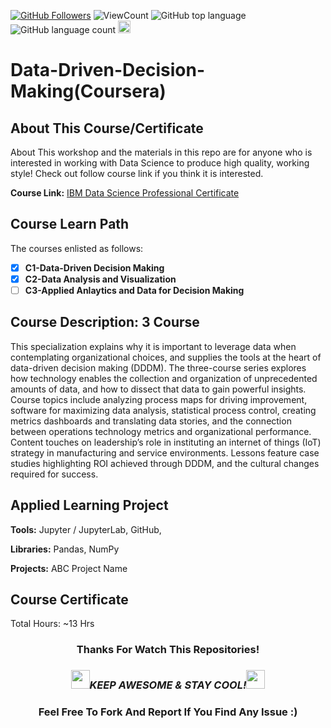 <a href="https://github.com/bdfd"><img src="https://img.shields.io/github/followers/bdfd?label=Follow%20Me&logo=github" alt="GitHub Followers" /></a>
![ViewCount](<https://views.whatilearened.today/views/github/BDFD-LearningGround/Data-Driven-Decision-Making.svg?cache=remove>)
![GitHub top language](<https://img.shields.io/github/languages/top/BDFD-LearningGround/Data-Driven-Decision-Making?style=flat>)
![GitHub language count](https://img.shields.io/github/languages/count/BDFD-LearningGround/Data-Driven-Decision-Making?style=flat)
<img height=20 src="https://cdn.jsdelivr.net/gh/bdfd/Personal_Image_Repo/7.Color-Icon/Status/On_Progress.svg" alt="bdfd" />

# Data-Driven-Decision-Making(Coursera)

## About This Course/Certificate

About This workshop and the materials in this repo are for anyone who is interested in working with Data Science to produce high quality, working style! Check out follow course link if you think it is interested.

**Course Link:** [IBM Data Science Professional Certificate](https://www.coursera.org/professional-certificates/ibm-data-science)

## Course Learn Path

The courses enlisted as follows:

- [x] **C1-Data-Driven Decision Making**
- [x] **C2-Data Analysis and Visualization**
- [ ] **C3-Applied Anlaytics and Data for Decision Making**

## Course Description: 3 Course

This specialization explains why it is important to leverage data when contemplating organizational choices, and supplies the tools at the heart of data-driven decision making (DDDM). The three-course series explores how technology enables the collection and organization of unprecedented amounts of data, and how to dissect that data to gain powerful insights. Course topics include analyzing process maps for driving improvement, software for maximizing data analysis, statistical process control, creating metrics dashboards and translating data stories, and the connection between operations technology metrics and organizational performance. Content touches on leadership’s role in instituting an internet of things (IoT) strategy in manufacturing and service environments. Lessons feature case studies highlighting ROI achieved through DDDM, and the cultural changes required for success.

## Applied Learning Project

**Tools:** Jupyter / JupyterLab, GitHub,

**Libraries:** Pandas, NumPy

**Projects:** ABC Project Name

## Course Certificate

Total Hours: ~13 Hrs

<div align="center">

### Thanks For Watch This Repositories!

### <img src="https://media.giphy.com/media/WUlplcMpOCEmTGBtBW/giphy.gif" width="30"><i>KEEP AWESOME & STAY COOL!</i><img src="https://media.giphy.com/media/WUlplcMpOCEmTGBtBW/giphy.gif" width="30">

### Feel Free To Fork And Report If You Find Any Issue :)

</div>

